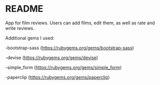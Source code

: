 # README

App for film reviews. Users can add films, edit them, as well as rate and write reviews. 

Additional gems I used:

-bootstrap-sass (https://rubygems.org/gems/bootstrap-sass)

-devise (https://rubygems.org/gems/devise)

-simple_form (https://rubygems.org/gems/simple_form)

-paperclip (https://rubygems.org/gems/paperclip)

